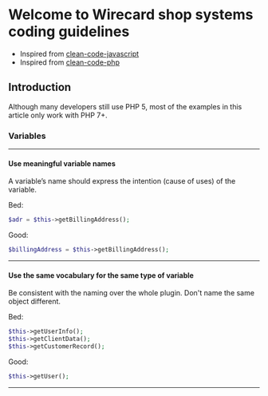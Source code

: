 # Welcome to Wirecard shop systems coding guidelines

+ Inspired from [clean-code-javascript](https://github.com/ryanmcdermott/clean-code-javascript)
+ Inspired from [clean-code-php](https://github.com/jupeter/clean-code-php)

## Introduction

Although many developers still use PHP 5, most of the examples in this article only work with PHP 7+.

### Variables
___

#### Use meaningful variable names
A variable’s name should express the intention (cause of uses) of the variable.

Bed:
```php
$adr = $this->getBillingAddress();
```

Good:
```php
$billingAddress = $this->getBillingAddress();
```
___

#### Use the same vocabulary for the same type of variable
Be consistent with the naming over the whole plugin. Don't name the same object different.

Bed:
```php
$this->getUserInfo();
$this->getClientData();
$this->getCustomerRecord();
```

Good:
```php
$this->getUser();
```
___
